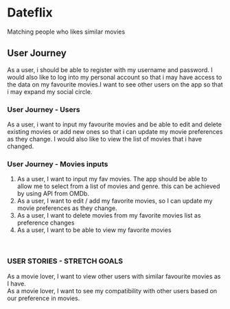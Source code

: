 # Dateflix
Matching people who likes similar movies

## User Journey
As a user, i should be able to register with my username and password. I would also like to log into my personal account so that i may have access to the data on my favourite movies.I want to see other users on the app so that i may expand my social circle.
### User Journey - Users

As a user, i want to input my favourite movies and be able to edit and delete existing movies or add new ones so that i can update my movie preferences as they change. I would also like to view the list of movies that i have changed.

### User Journey - Movies inputs
1. As a user, I want to input my fav movies. The app should be able to allow me to select from a list of movies and genre. this can be achieved by using API from OMDb. </br>
2. As a user, I want to edit / add my favorite movies, so I can update my movie preferences as they change. </br>
3. As a user, I want to delete movies from my favorite movies list as preference changes </br>
4. As a user, I want to be able to view my favorite movies</br>
</br>


### USER STORIES - STRETCH GOALS
As a movie lover, I want to view other users with similar favourite movies as I have. 
<br>As a movie lover, I want to see my compatibility with other users based on our preference in movies.
